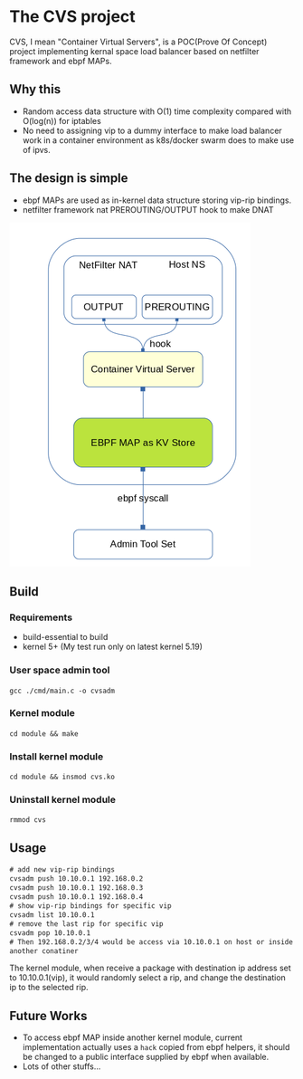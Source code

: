 # The CVS project

CVS, I mean "Container Virtual Servers",  is a POC(Prove Of Concept) project implementing kernal space load balancer based on netfilter framework and ebpf MAPs.

## Why this
* Random access data structure with O(1) time complexity compared with O(log(n)) for iptables
* No need to assigning vip to a dummy interface to make load balancer work in a container environment as k8s/docker swarm does to make use of ipvs.


## The design is simple

* ebpf MAPs are used as in-kernel data structure storing vip-rip bindings.
* netfilter framework nat PREROUTING/OUTPUT hook to make DNAT

![scheme](./scheme.png)

## Build

### Requirements
* build-essential to build
* kernel 5+ (My test run only on latest kernel 5.19)

### User space admin tool
```gcc ./cmd/main.c -o cvsadm```

### Kernel module
```cd module && make```

### Install kernel module
```cd module && insmod cvs.ko```

### Uninstall kernel module
```rmmod cvs```


## Usage

```
# add new vip-rip bindings
cvsadm push 10.10.0.1 192.168.0.2
cvsadm push 10.10.0.1 192.168.0.3
cvsadm push 10.10.0.1 192.168.0.4
# show vip-rip bindings for specific vip
cvsadm list 10.10.0.1
# remove the last rip for specific vip
csvadm pop 10.10.0.1
# Then 192.168.0.2/3/4 would be access via 10.10.0.1 on host or inside another conatiner
```

The kernel module, when receive a package with destination ip address set to 10.10.0.1(vip), it would randomly select a rip, and change the destination ip to the selected rip.


## Future Works

* To access ebpf MAP inside another kernel module, current implementation actually uses a `hack` copied from ebpf helpers, it should be changed to a public interface supplied by ebpf when available.
* Lots of other stuffs...
 
